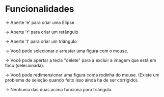 # Funcionalidades
-> Aperte 'e' para criar uma Elipse

-> Aperte 'r' para criar um retângulo

-> Aperte 't' para criar um triângulo

-> Você pode selecionar e arrastar uma figura com o mouse.

-> Você pode apertar a tecla "delete" para a excluir a imagem que está em foco (selecionada).

-> Você pode redimensionar uma figura coma rodinha do mouse. (Existe um problema de seleção quando feito isso ainda há de ser corrigido).

-> Nenhuma das duas acima funciona para triângulo.
